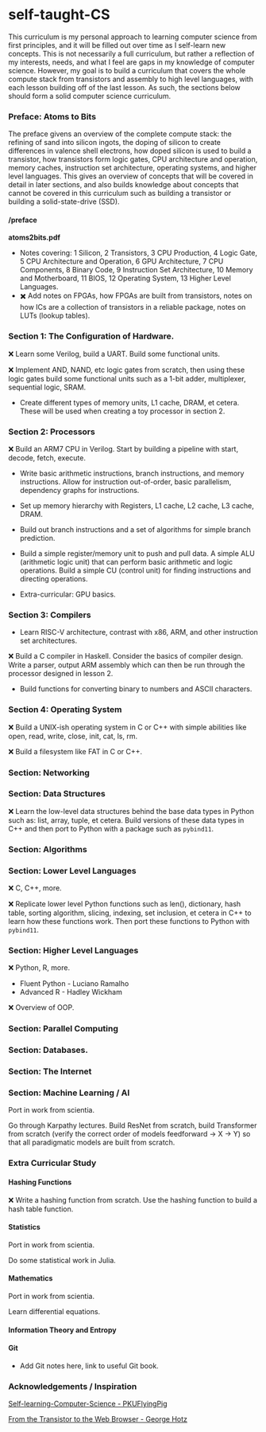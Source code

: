 
# self-taught-CS

This curriculum is my personal approach to learning computer science
from first principles, and it will be filled out over time as I self-learn new
concepts. This is not necessarily a full curriculum, but rather a reflection of
my interests, needs, and what I feel are gaps in my knowledge of computer science.
However, my goal is to build a curriculum that covers the whole compute stack
from transistors and assembly to high level languages, with each lesson building
off of the last lesson. As such, the sections below should form a solid computer
science curriculum.

### Preface: Atoms to Bits

The preface givens an overview of the complete compute stack: the refining of
sand into silicon ingots, the doping of silicon to create differences in valence shell electrons, how doped silicon is used to build a transistor, how transistors form logic gates, CPU architecture and operation, memory caches, instruction set architecture, operating systems, and higher level languages. This gives an overview of concepts that will be covered in detail in later sections, and also builds knowledge about concepts that cannot be covered in this curriculum such as building a transistor or building a solid-state-drive (SSD). 

#### /preface
**atoms2bits.pdf** 
* Notes covering: 1 Silicon, 2 Transistors, 3 CPU Production, 4 Logic Gate, 5 CPU Architecture and Operation, 6 GPU Architecture, 7 CPU Components, 8 Binary Code, 9 Instruction Set Architecture, 10 Memory and Motherboard, 11 BIOS, 12 Operating System, 13 Higher Level Languages.
* :heavy_multiplication_x: Add notes on FPGAs, how FPGAs are built from transistors, notes on how ICs are a collection of transistors in a reliable package, notes on LUTs (lookup tables).

### Section 1: The Configuration of Hardware.

:x: Learn some Verilog, build a UART. Build some functional units. 

:x: Implement AND, NAND, etc logic gates from scratch, then using these logic
gates build some functional units such as a 1-bit adder, multiplexer, sequential logic, SRAM.

* Create different types of memory units, L1 cache, DRAM, et cetera. These will
be used when creating a toy processor in section 2.

### Section 2: Processors

:x: Build an ARM7 CPU in Verilog. Start by building a pipeline with start, decode,
fetch, execute.

* Write basic arithmetic instructions, branch instructions, and memory instructions.
Allow for instruction out-of-order, basic parallelism, dependency graphs for 
instructions.

* Set up memory hierarchy with Registers, L1 cache, L2 cache, L3 cache, DRAM.

* Build out branch instructions and a set of algorithms for simple branch prediction.

* Build a simple register/memory unit to push and pull data. A simple ALU (arithmetic logic unit) that can perform basic arithmetic and logic operations. Build
a simple CU (control unit) for finding instructions and directing operations.

* Extra-curricular: GPU basics.

### Section 3: Compilers

* Learn RISC-V architecture, contrast with x86, ARM, and other instruction set
architectures.

:x: Build a C compiler in Haskell. Consider the basics of compiler design. Write 
a parser, output ARM assembly which can then be run through the processor designed
in lesson 2. 

* Build functions for converting binary to numbers and ASCII characters.

### Section 4: Operating System

:x: Build a UNIX-ish operating system in C or C++ with simple abilities like
open, read, write, close, init, cat, ls, rm.

:x: Build a filesystem like FAT in C or C++.

### Section: Networking

### Section: Data Structures

:x: Learn the low-level data structures behind the base data types in Python such
as: list, array, tuple, et cetera. Build versions of these data types in C++ and
then port to Python with a package such as `pybind11`.

### Section: Algorithms

### Section: Lower Level Languages

:x: C, C++, more. 

:x: Replicate lower level Python functions such as len(), dictionary, hash table, 
sorting algorithm, slicing, indexing, set inclusion, et cetera in C++ to learn 
how these functions work. Then port these functions to Python with `pybind11`.

### Section: Higher Level Languages

:x: Python, R, more.
* Fluent Python - Luciano Ramalho
* Advanced R - Hadley Wickham

:x: Overview of OOP.

### Section: Parallel Computing 

### Section: Databases.

### Section: The Internet

### Section: Machine Learning / AI

Port in work from scientia.

Go through Karpathy lectures. Build ResNet from scratch, build Transformer from
scratch (verify the correct order of models feedforward -> X -> Y) so that all
paradigmatic models are built from scratch.

### Extra Curricular Study

#### Hashing Functions
:x: Write a hashing function from scratch. Use the hashing function to build a
hash table function. 

#### Statistics

Port in work from scientia.

Do some statistical work in Julia.

#### Mathematics

Port in work from scientia.

Learn differential equations.

#### Information Theory and Entropy

#### Git
* Add Git notes here, link to useful Git book.

### Acknowledgements / Inspiration

[Self-learning-Computer-Science - PKUFlyingPig](https://github.com/PKUFlyingPig/Self-learning-Computer-Science/blob/main/README.md)

[From the Transistor to the Web Browser - George Hotz](https://github.com/geohot/fromthetransistor)

